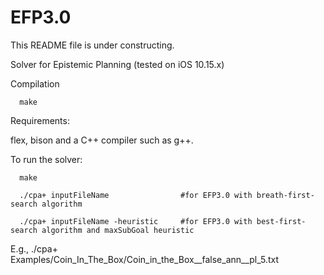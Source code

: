 # EFP3.0

This README file is under constructing.

Solver for Epistemic Planning (tested on iOS 10.15.x)

Compilation


      make
  

Requirements:

  flex, bison and a C++ compiler such as g++.

To run the solver: 

      make

      ./cpa+ inputFileName                #for EFP3.0 with breath-first-search algorithm
      
      ./cpa+ inputFileName -heuristic     #for EFP3.0 with best-first-search algorithm and maxSubGoal heuristic
      
E.g., ./cpa+ Examples/Coin_In_The_Box/Coin_in_the_Box__false_ann__pl_5.txt
